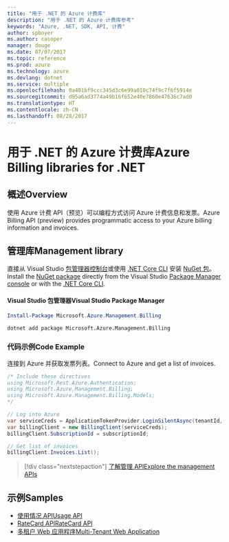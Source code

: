 ```yaml
---
title: "用于 .NET 的 Azure 计费库"
description: "用于 .NET 的 Azure 计费库参考"
keywords: "Azure, .NET, SDK, API, 计费"
author: spboyer
ms.author: casoper
manager: douge
ms.date: 07/07/2017
ms.topic: reference
ms.prod: azure
ms.technology: azure
ms.devlang: dotnet
ms.service: multiple
ms.openlocfilehash: 0a401bf9ccc345d3c6e99a010c74f9c7f6f5914e
ms.sourcegitcommit: d95a6ad3774a49b16f652e40e7860e47636c7ad0
ms.translationtype: HT
ms.contentlocale: zh-CN
ms.lasthandoff: 08/28/2017
---
```

# <a name="azure-billing-libraries-for-net"></a><span data-ttu-id="295b7-104">用于 .NET 的 Azure 计费库</span><span class="sxs-lookup"><span data-stu-id="295b7-104">Azure Billing libraries for .NET</span></span>

## <a name="overview"></a><span data-ttu-id="295b7-105">概述</span><span class="sxs-lookup"><span data-stu-id="295b7-105">Overview</span></span>

<span data-ttu-id="295b7-106">使用 Azure 计费 API（预览）可以编程方式访问 Azure 计费信息和发票。</span><span class="sxs-lookup"><span data-stu-id="295b7-106">Azure Billing API (preview) provides programmatic access to your Azure billing information and invoices.</span></span>

## <a name="management-library"></a><span data-ttu-id="295b7-107">管理库</span><span class="sxs-lookup"><span data-stu-id="295b7-107">Management library</span></span>

<span data-ttu-id="295b7-108">直接从 Visual Studio [包管理器控制台][PackageManager]或使用 [.NET Core CLI][DotNetCLI] 安装 [NuGet 包](https://www.nuget.org/packages/Microsoft.Azure.Management.Billing)。</span><span class="sxs-lookup"><span data-stu-id="295b7-108">Install the [NuGet package](https://www.nuget.org/packages/Microsoft.Azure.Management.Billing) directly from the Visual Studio [Package Manager console][PackageManager] or with the [.NET Core CLI][DotNetCLI].</span></span>

#### <a name="visual-studio-package-manager"></a><span data-ttu-id="295b7-109">Visual Studio 包管理器</span><span class="sxs-lookup"><span data-stu-id="295b7-109">Visual Studio Package Manager</span></span>

```powershell
Install-Package Microsoft.Azure.Management.Billing
```

```bash
dotnet add package Microsoft.Azure.Management.Billing
```

### <a name="code-example"></a><span data-ttu-id="295b7-110">代码示例</span><span class="sxs-lookup"><span data-stu-id="295b7-110">Code Example</span></span>

<span data-ttu-id="295b7-111">连接到 Azure 并获取发票列表。</span><span class="sxs-lookup"><span data-stu-id="295b7-111">Connect to Azure and get a list of invoices.</span></span>

```csharp
/* Include these directives
using Microsoft.Rest.Azure.Authentication;
using Microsoft.Azure.Management.Billing;
using Microsoft.Azure.Management.Billing.Models;
*/

// Log into Azure
var serviceCreds = ApplicationTokenProvider.LoginSilentAsync(tenantId, clientId, secret);
var billingClient = new BillingClient(serviceCreds);
billingClient.SubscriptionId = subscriptionId;

// Get list of invoices
billingClient.Invoices.List();
```

> [!div class="nextstepaction"]
> [<span data-ttu-id="295b7-112">了解管理 API</span><span class="sxs-lookup"><span data-stu-id="295b7-112">Explore the management APIs</span></span>](/dotnet/api/overview/azure/billing/management)

## <a name="samples"></a><span data-ttu-id="295b7-113">示例</span><span class="sxs-lookup"><span data-stu-id="295b7-113">Samples</span></span>

* [<span data-ttu-id="295b7-114">使用情况 API</span><span class="sxs-lookup"><span data-stu-id="295b7-114">Usage API</span></span>](https://github.com/Azure-Samples/billing-dotnet-usage-api)
* [<span data-ttu-id="295b7-115">RateCard API</span><span class="sxs-lookup"><span data-stu-id="295b7-115">RateCard API</span></span>](https://github.com/Azure-Samples/billing-dotnet-ratecard-api)
* [<span data-ttu-id="295b7-116">多租户 Web 应用程序</span><span class="sxs-lookup"><span data-stu-id="295b7-116">Multi-Tenant Web Application</span></span>](https://github.com/Azure-Samples/billing-dotnet-webapp-multitenant)

[PackageManager]: https://docs.microsoft.com/nuget/tools/package-manager-console
[DotNetCLI]: https://docs.microsoft.com/en-us/dotnet/core/tools/dotnet-add-package
